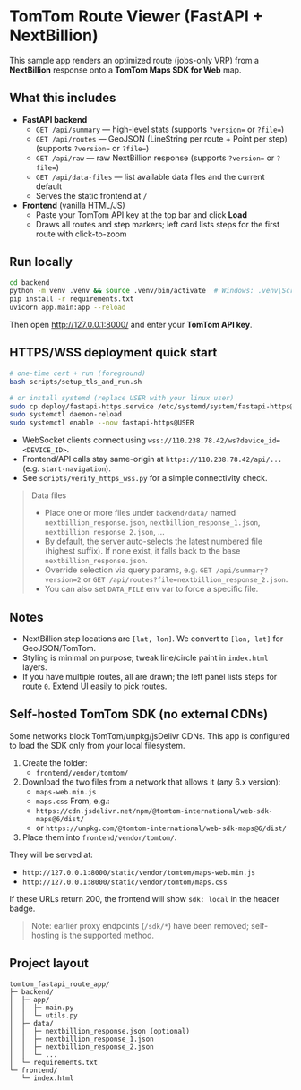
# TomTom Route Viewer (FastAPI + NextBillion)
This sample app renders an optimized route (jobs-only VRP) from a **NextBillion** response onto a **TomTom Maps SDK for Web** map.

## What this includes
- **FastAPI backend**
  - `GET /api/summary` — high-level stats (supports `?version=` or `?file=`)
  - `GET /api/routes` — GeoJSON (LineString per route + Point per step) (supports `?version=` or `?file=`)
  - `GET /api/raw` — raw NextBillion response (supports `?version=` or `?file=`)
  - `GET /api/data-files` — list available data files and the current default
  - Serves the static frontend at `/`
- **Frontend** (vanilla HTML/JS)
  - Paste your TomTom API key at the top bar and click **Load**
  - Draws all routes and step markers; left card lists steps for the first route with click-to-zoom

## Run locally
```bash
cd backend
python -m venv .venv && source .venv/bin/activate  # Windows: .venv\Scripts\activate
pip install -r requirements.txt
uvicorn app.main:app --reload
```
Then open http://127.0.0.1:8000/ and enter your **TomTom API key**.

## HTTPS/WSS deployment quick start
```bash
# one-time cert + run (foreground)
bash scripts/setup_tls_and_run.sh

# or install systemd (replace USER with your linux user)
sudo cp deploy/fastapi-https.service /etc/systemd/system/fastapi-https@USER.service
sudo systemctl daemon-reload
sudo systemctl enable --now fastapi-https@USER
```

- WebSocket clients connect using `wss://110.238.78.42/ws?device_id=<DEVICE_ID>`.
- Frontend/API calls stay same-origin at `https://110.238.78.42/api/...` (e.g. `start-navigation`).
- See `scripts/verify_https_wss.py` for a simple connectivity check.

> Data files
> - Place one or more files under `backend/data/` named `nextbillion_response.json`, `nextbillion_response_1.json`, `nextbillion_response_2.json`, ...
> - By default, the server auto-selects the latest numbered file (highest suffix). If none exist, it falls back to the base `nextbillion_response.json`.
> - Override selection via query params, e.g. `GET /api/summary?version=2` or `GET /api/routes?file=nextbillion_response_2.json`.
> - You can also set `DATA_FILE` env var to force a specific file.

## Notes
- NextBillion step locations are `[lat, lon]`. We convert to `[lon, lat]` for GeoJSON/TomTom.
- Styling is minimal on purpose; tweak line/circle paint in `index.html` layers.
- If you have multiple routes, all are drawn; the left panel lists steps for route `0`. Extend UI easily to pick routes.

## Self-hosted TomTom SDK (no external CDNs)
Some networks block TomTom/unpkg/jsDelivr CDNs. This app is configured to load the SDK only from your local filesystem.

1) Create the folder:
   - `frontend/vendor/tomtom/`
2) Download the two files from a network that allows it (any 6.x version):
   - `maps-web.min.js`
   - `maps.css`
   From, e.g.:
   - `https://cdn.jsdelivr.net/npm/@tomtom-international/web-sdk-maps@6/dist/`
   - or `https://unpkg.com/@tomtom-international/web-sdk-maps@6/dist/`
3) Place them into `frontend/vendor/tomtom/`.

They will be served at:
- `http://127.0.0.1:8000/static/vendor/tomtom/maps-web.min.js`
- `http://127.0.0.1:8000/static/vendor/tomtom/maps.css`

If these URLs return 200, the frontend will show `sdk: local` in the header badge.

> Note: earlier proxy endpoints (`/sdk/*`) have been removed; self-hosting is the supported method.

## Project layout
```
tomtom_fastapi_route_app/
├─ backend/
│  ├─ app/
│  │  ├─ main.py
│  │  └─ utils.py
│  ├─ data/
│  │  ├─ nextbillion_response.json (optional)
│  │  ├─ nextbillion_response_1.json
│  │  ├─ nextbillion_response_2.json
│  │  └─ ...
│  └─ requirements.txt
└─ frontend/
   └─ index.html
```
